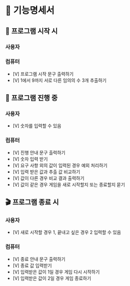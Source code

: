 # 📄 기능명세서

## 🚀 프로그램 시작 시

### 사용자

### 컴퓨터

- [V] 프로그램 시작 문구 출력하기
- [V] 1에서 9까지 서로 다른 임의의 수 3개 추출하기

## 🚧 프로그램 진행 중

### 사용자

- [V] 숫자를 입력할 수 있음

### 컴퓨터

- [V] 진행 안내 문구 출력하기
- [V] 숫자 입력 받기
- [V] 요구 사항 외의 값이 입력된 경우 예외 처리하기
- [V] 입력 받은 값과 추출 값 비교하기
- [V] 값이 다른 경우 비교 결과 출력하기
- [V] 값이 같은 경우 게임을 새로 시작할지 또는 종료할지 묻기

## 🎬 프로그램 종료 시

### 사용자

- [V] 새로 시작할 경우 1, 끝내고 싶은 경우 2 입력할 수 있음

### 컴퓨터

- [V] 종료 안내 문구 출력하기
- [V] 종료 값 입력받기
- [V] 입력받은 값이 1일 경우 게임 다시 시작하기
- [V] 입력받은 값이 2일 경우 게임 종료하기
